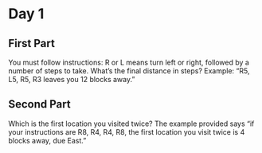 # Day 1

## First Part

You must follow instructions: R or L means turn left or right,
followed by a number of steps to take. What’s the final distance in
steps? Example: “R5, L5, R5, R3 leaves you 12 blocks away.”

## Second Part

Which is the first location you visited twice? The example provided
says “if your instructions are R8, R4, R4, R8, the first location you
visit twice is 4 blocks away, due East.”
